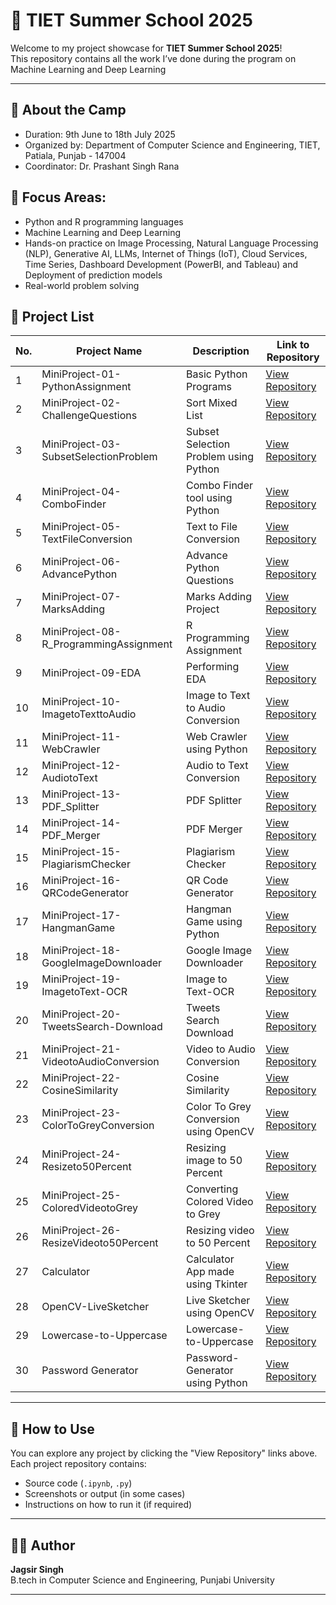 # 🚀 TIET Summer School 2025 

Welcome to my project showcase for **TIET Summer School 2025**!  
This repository contains all the work I’ve done during the program on Machine Learning and Deep Learning 

---

## 📌 About the Camp

-  Duration: 9th June to 18th July 2025
-  Organized by: Department of Computer Science and Engineering, TIET, Patiala, Punjab - 147004
-  Coordinator: Dr. Prashant Singh Rana

## 🧠 Focus Areas:
  - Python and R programming languages 
  - Machine Learning and Deep Learning
  - Hands-on practice on Image Processing, Natural Language Processing (NLP), Generative AI, LLMs, Internet of Things (IoT), Cloud Services, Time Series, Dashboard Development (PowerBI, and Tableau) and Deployment of prediction models
  - Real-world problem solving


## 📂 Project List

| No. | Project Name                                  | Description                                      |Link to Repository|
|-----|-----------------------------------------------|--------------------------------------------------|------------------|
| 1   | MiniProject-01-PythonAssignment       | Basic Python Programs                            | [View Repository](https://github.com/jagsir346/Mini-Project-01-Python-Assignment) |
| 2   | MiniProject-02-ChallengeQuestions     | Sort Mixed List                                  | [View Repository](https://github.com/jagsir346/Mini-Project-02-Challenge-Question) |
| 3   | MiniProject-03-SubsetSelectionProblem | Subset Selection Problem using Python            | [View Repository](https://github.com/jagsir346/Mini-Project-03-Subset-Selection-Problem-) |
| 4   | MiniProject-04-ComboFinder            | Combo Finder tool using Python                   | [View Repository](https://github.com/jagsir346/Mini-Project-04-ComboFinder) |
| 5   | MiniProject-05-TextFileConversion     | Text to File Conversion                          | [View Repository](https://github.com/jagsir346/Mini-Project-05-Text-File-Conversion-) |
| 6   | MiniProject-06-AdvancePython          | Advance Python Questions                         | [View Repository](https://github.com/jagsir346/Mini-Project-06-Advance-Python) |
| 7   | MiniProject-07-MarksAdding            | Marks Adding Project                             | [View Repository](https://github.com/jagsir346/Mini-Project-07-Marks-Adding) |
| 8   | MiniProject-08-R_ProgrammingAssignment| R Programming Assignment                         | [View Repository](https://github.com/jagsir346/Mini-Project-08-R-programming-assignment-) |
| 9   | MiniProject-09-EDA                    | Performing EDA                                   | [View Repository](https://github.com/jagsir346/Mini-Project-08-R-programming-assignment-) |
| 10  | MiniProject-10-ImagetoTexttoAudio     | Image to Text to Audio Conversion                | [View Repository](https://github.com/jagsir346/Mini-Project-10-Image-to-Text-to-Audio) |
| 11  | MiniProject-11-WebCrawler             | Web Crawler using Python                         | [View Repository](https://github.com/jagsir346/Mini-Project-11-Web-crawler-Email-Scraper-) |
| 12  | MiniProject-12-AudiotoText            | Audio to Text Conversion                         | [View Repository](https://github.com/jagsir346/Mini-Project-12-Audio-to-Text) |
| 13  | MiniProject-13-PDF_Splitter           | PDF Splitter                                     | [View Repository](https://github.com/jagsir346/Mini-Project-13-PDF-Splitter) |
| 14  | MiniProject-14-PDF_Merger             | PDF Merger                                       | [View Repository](https://github.com/jagsir346/Mini-Project-14-PDF-Merger-Assignment-) |
| 15  | MiniProject-15-PlagiarismChecker      | Plagiarism Checker                               | [View Repository](https://github.com/jagsir346/Mini-Project-15-Plagiarism-Checker) |
| 16  | MiniProject-16-QRCodeGenerator        | QR Code Generator                                | [View Repository](https://github.com/jagsir346/Mini-Project-16-QR-Code-Generator) |
| 17  | MiniProject-17-HangmanGame            | Hangman Game using Python                        | [View Repository](https://github.com/jagsir346/Mini-Project-17-Hangman-Game) |
| 18  | MiniProject-18-GoogleImageDownloader  | Google Image Downloader                          | [View Repository](https://github.com/jagsir346/Mini-Project-18-Google-Image-Downloader) |
| 19  | MiniProject-19-ImagetoText-OCR        | Image to Text-OCR                                | [View Repository](https://github.com/jagsir346/Mini-Project-19-Image-to-Text-OCR-) |
| 20  | MiniProject-20-TweetsSearch-Download  | Tweets Search Download                           | [View Repository](https://github.com/jagsir346/Mini-Project-20-Tweets-Search-Download) |
| 21  | MiniProject-21-VideotoAudioConversion | Video to Audio Conversion                        | [View Repository](https://github.com/jagsir346/Mini-Project-21-Video-to-Audio-Conversion) |
| 22  | MiniProject-22-CosineSimilarity       | Cosine Similarity                                | [View Repository](https://github.com/jagsir346/Mini-Project-22-Cosine-Similarity) |
| 23  | MiniProject-23-ColorToGreyConversion  | Color To Grey Conversion using OpenCV            | [View Repository](https://github.com/jagsir346/Mini-Project-23-Convert-images-to-Grey-Scale-using-OpenCV) |
| 24  | MiniProject-24-Resizeto50Percent      | Resizing image to 50 Percent                     | [View Repository](https://github.com/jagsir346/Mini-Project-24-Resize-the-100-images-to-50-smaller-using-OpenCV) |
| 25  | MiniProject-25-ColoredVideotoGrey     | Converting Colored Video to Grey                 | [View Repository](https://github.com/jagsir346/Mini-Project-25-Convert-Colored-Video-to-Grey-Scale-b-w-using-OpenCV) |
| 26  | MiniProject-26-ResizeVideoto50Percent | Resizing video to 50 Percent                     | [View Repository](https://github.com/jagsir346/Mini-Project-26-Resize-a-Colored-Video-to-50-Smaller-using-OpenCV) |
| 27  | Calculator                            | Calculator App made using Tkinter                | [View Repository](https://github.com/jagsir346/Calculator) |
| 28  | OpenCV-LiveSketcher                   | Live Sketcher using OpenCV                       | [View Repository](https://github.com/jagsir346/Live-Sketcher) |
| 29  | Lowercase-to-Uppercase                | Lowercase-to-Uppercase                           | [View Repository]() |
| 30  | Password Generator                    | Password-Generator using Python                  | [View Repository]() |


---

## 🚀 How to Use

You can explore any project by clicking the "View Repository" links above.  
Each project repository contains:
- Source code (`.ipynb`, `.py`)
- Screenshots or output (in some cases)
- Instructions on how to run it (if required)

---

## 🧑‍💻 Author

**Jagsir Singh**  
B.tech in Computer Science and Engineering, Punjabi University

---

